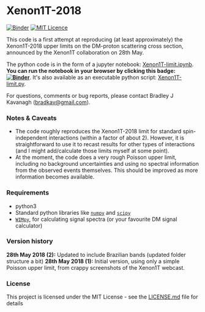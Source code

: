 # Xenon1T-2018

[![Binder](https://mybinder.org/badge.svg)](https://mybinder.org/v2/gh/bradkav/Xenon1T-2018/master?filepath=Xenon1T-limit.ipynb) [![MIT Licence](https://badges.frapsoft.com/os/mit/mit.svg?v=103)](https://opensource.org/licenses/mit-license.php)

This code is a first attempt at reproducing (at least approximately) the Xenon1T-2018 upper limits on the DM-proton scattering cross section, announced by the Xenon1T collaboration on 28th May.

The python code is in the form of a jupyter notebook: [Xenon1T-limit.ipynb](Xenon1T-limit.ipynb). **You can run the notebook in your browser by clicking this badge: [![Binder](https://mybinder.org/badge.svg)](https://mybinder.org/v2/gh/bradkav/Xenon1T-2018/master?filepath=Xenon1T-limit.ipynb)**. It's also available as an executable python script: [Xenon1T-limit.py](Xenon1T-limit.py).

For questions, comments or bug reports, please contact Bradley J Kavanagh (bradkav@gmail.com).

### Notes & Caveats

* The code roughly reproduces the Xenon1T-2018 limit for standard spin-independent interactions (within a factor of about 2). However, it is straightforward to use it to recast results for other types of interactions (and I might add/calculate those limits myself at some point).
* At the moment, the code does a very rough Poisson upper limit, including no background uncertainties and using no spectral information from the observed events themselves. This should be improved as more information becomes available.


### Requirements

* python3
* Standard python libraries like [`numpy`](http://www.numpy.org) and [`scipy`](https://www.scipy.org)
* [`WIMpy`](https://github.com/bradkav/WIMpy_NREFT), for calculating signal spectra (or your favourite DM signal calculator)


### Version history

**28th May 2018 (2):** Updated to include Brazilian bands (updated folder structure a bit)
**28th May 2018 (1):** Initial version, using only a simple Poisson upper limit, from crappy screenshots of the Xenon1T webcast.

### License

This project is licensed under the MIT License - see the [LICENSE.md](LICENSE.md) file for details
